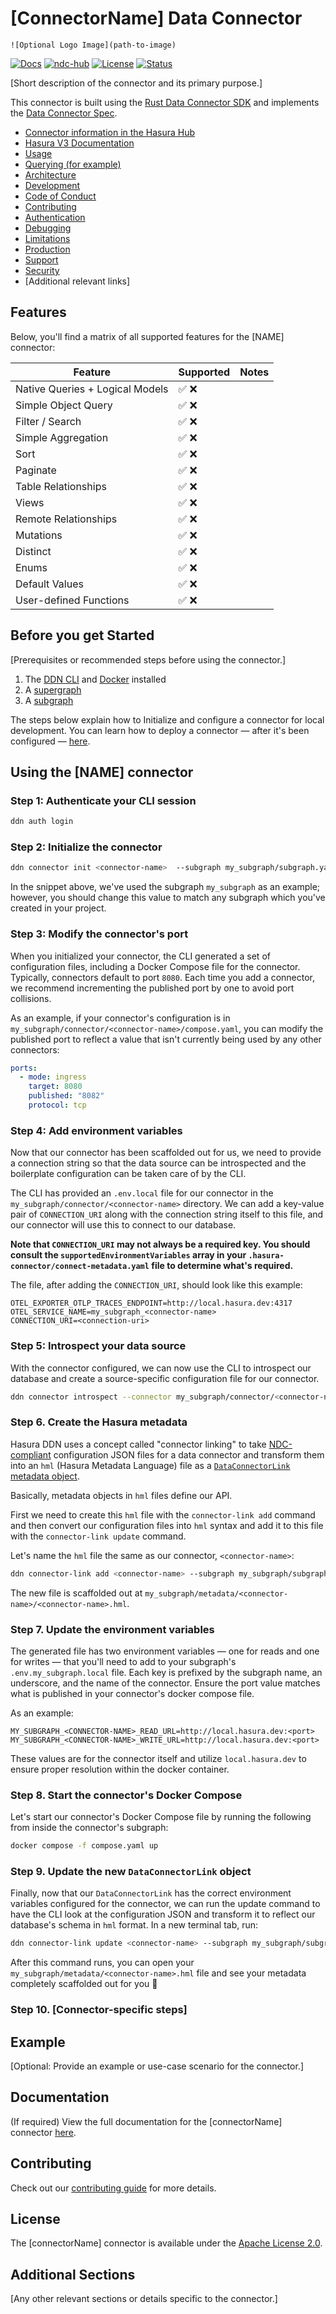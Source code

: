 <!-- TODO: Hiya, Connector Author! Throughout this template, you'll find TODO comments to help guide you and ensure
you've updated this README to be ready for users. If you have questions, shout at the docs team on #team-docs in Slack -->

# [ConnectorName] Data Connector

`![Optional Logo Image](path-to-image)`

[![Docs](https://img.shields.io/badge/docs-v3.x-brightgreen.svg?style=flat)](https://hasura.io/docs/3.0/latest/connectors/postgresql/)
[![ndc-hub](https://img.shields.io/badge/ndc--hub-postgres-blue.svg?style=flat)](https://hasura.io/connectors/ndc-postgres)
[![License](https://img.shields.io/badge/license-Apache--2.0-purple.svg?style=flat)](LICENSE.txt)
[![Status](https://img.shields.io/badge/status-alpha-yellow.svg?style=flat)](./readme.md)

[Short description of the connector and its primary purpose.]

This connector is built using the [Rust Data Connector SDK](https://github.com/hasura/ndc-hub#rusk-sdk) and implements the [Data Connector Spec](https://github.com/hasura/ndc-spec).

- [Connector information in the Hasura Hub](https://hasura.io/connectors/[connector-name])
- [Hasura V3 Documentation](https://hasura.io/docs/3.0)
- [Usage](docs/usage/index.md)
- [Querying (for example)](docs/usage/querying.md)
- [Architecture](docs/architecture.md)
- [Development](docs/development.md)
- [Code of Conduct](docs/code-of-conduct.md)
- [Contributing](docs/contributing.md)
- [Authentication](docs/authentication.md)
- [Debugging](docs/debugging.md)
- [Limitations](docs/limitations.md)
- [Production](docs/production.md)
- [Support](docs/support.md)
- [Security](docs/security.md)
- [Additional relevant links]

## Features

Below, you'll find a matrix of all supported features for the [NAME] connector:

<!-- TODO: Your README should contain only a single matrix; choose one below and remove either the ✅ or ❌ from each
row -->

<!-- OLTP matrix -->

| Feature                         | Supported | Notes |
| ------------------------------- | --------- | ----- |
| Native Queries + Logical Models | ✅ ❌     |       |
| Simple Object Query             | ✅ ❌     |       |
| Filter / Search                 | ✅ ❌     |       |
| Simple Aggregation              | ✅ ❌     |       |
| Sort                            | ✅ ❌     |       |
| Paginate                        | ✅ ❌     |       |
| Table Relationships             | ✅ ❌     |       |
| Views                           | ✅ ❌     |       |
| Remote Relationships            | ✅ ❌     |       |
| Mutations                       | ✅ ❌     |       |
| Distinct                        | ✅ ❌     |       |
| Enums                           | ✅ ❌     |       |
| Default Values                  | ✅ ❌     |       |
| User-defined Functions          | ✅ ❌     |       |

<!-- OLAP matrix -->
<!--
| Feature                         | Supported | Notes |
| ------------------------------- | --------- | ----- |
| Native Queries + Logical Models | ✅ ❌     |       |
| Simple Object Query             | ✅ ❌     |       |
| Filter / Search                 | ✅ ❌     |       |
| Simple Aggregation              | ✅ ❌     |       |
| Sort                            | ✅ ❌     |       |
| Paginate                        | ✅ ❌     |       |
| Table Relationships             | ✅ ❌     |       |
| Views                           | ✅ ❌     |       |
| Distinct                        | ✅ ❌     |       |
| Remote Relationships            | ✅ ❌     |       |
| Mutations                       | ✅ ❌     |       |
-->

<!-- DocDB matrix -->
<!--
| Feature                         | Supported | Notes |
| ------------------------------- | --------- | ----- |
| Native Queries + Logical Models | ✅ ❌     |       |
| Simple Object Query             | ✅ ❌     |       |
| Filter / Search                 | ✅ ❌     |       |
| Simple Aggregation              | ✅ ❌     |       |
| Sort                            | ✅ ❌     |       |
| Paginate                        | ✅ ❌     |       |
| Nested Objects                  | ✅ ❌     |       |
| Nested Arrays                   | ✅ ❌     |       |
| Nested Filtering                | ✅ ❌     |       |
| Nested Sorting                  | ✅ ❌     |       |
| Nested Relationships            | ✅ ❌     |       |
-->

## Before you get Started

[Prerequisites or recommended steps before using the connector.]

1. The [DDN CLI](https://hasura.io/docs/3.0/cli/installation) and [Docker](https://docs.docker.com/engine/install/) installed
2. A [supergraph](https://hasura.io/docs/3.0/getting-started/init-supergraph)
3. A [subgraph](https://hasura.io/docs/3.0/getting-started/init-subgraph)
<!-- TODO: add anything connector-specific here -->

The steps below explain how to Initialize and configure a connector for local development. You can learn how to deploy a
connector — after it's been configured — [here](https://hasura.io/docs/3.0/getting-started/deployment/deploy-a-connector).

## Using the [NAME] connector

### Step 1: Authenticate your CLI session

```bash
ddn auth login
```

### Step 2: Initialize the connector

```bash
ddn connector init <connector-name>  --subgraph my_subgraph/subgraph.yaml  --hub-connector hasura/<connector>
```

  <!-- TODO: In the snippet above, replace `connector-name` with a connector-specific recommendation, such as
  `pg-connector` and `connector` with the name of the connector as found on the connector hub -->

In the snippet above, we've used the subgraph `my_subgraph` as an example; however, you should change this
value to match any subgraph which you've created in your project.

### Step 3: Modify the connector's port

When you initialized your connector, the CLI generated a set of configuration files, including a Docker Compose file for
the connector. Typically, connectors default to port `8080`. Each time you add a connector, we recommend incrementing the published port by one to avoid port collisions.

As an example, if your connector's configuration is in `my_subgraph/connector/<connector-name>/compose.yaml`, you can modify the published port to
reflect a value that isn't currently being used by any other connectors:

```yaml
ports:
  - mode: ingress
    target: 8080
    published: "8082"
    protocol: tcp
```

  <!-- TODO: As before, update <CONNECTOR_NAME> to match step 2 -->

### Step 4: Add environment variables

Now that our connector has been scaffolded out for us, we need to provide a connection string so that the data source can be introspected and the
boilerplate configuration can be taken care of by the CLI.

The CLI has provided an `.env.local` file for our connector in the `my_subgraph/connector/<connector-name>` directory. We can add a key-value pair
of `CONNECTION_URI` along with the connection string itself to this file, and our connector will use this to connect to our database.

**Note that `CONNECTION_URI` may not always be a required key. You should consult the `supportedEnvironmentVariables` array in your
`.hasura-connector/connect-metadata.yaml` file to determine what's required.**

The file, after adding the `CONNECTION_URI`, should look like this example:

```env
OTEL_EXPORTER_OTLP_TRACES_ENDPOINT=http://local.hasura.dev:4317
OTEL_SERVICE_NAME=my_subgraph_<connector-name>
CONNECTION_URI=<connection-uri>
```

  <!-- TODO: As before, update <CONNECTOR_NAME> to match step 2 — additionally, feel free to call out the specific
  variables which are required above -->

### Step 5: Introspect your data source

With the connector configured, we can now use the CLI to introspect our database and create a source-specific configuration file for our connector.

```bash
ddn connector introspect --connector my_subgraph/connector/<connector-name>/connector.local.yaml
```

  <!-- TODO: As before, update <CONNECTOR_NAME> to match step 2 -->

### Step 6. Create the Hasura metadata

Hasura DDN uses a concept called "connector linking" to take [NDC-compliant](https://github.com/hasura/ndc-spec)
configuration JSON files for a data connector and transform them into an `hml` (Hasura Metadata Language) file as a
[`DataConnectorLink` metadata object](https://hasura.io/docs/3.0/supergraph-modeling/data-connectors#dataconnectorlink-dataconnectorlink).

Basically, metadata objects in `hml` files define our API.

First we need to create this `hml` file with the `connector-link add` command and then convert our configuration files
into `hml` syntax and add it to this file with the `connector-link update` command.

Let's name the `hml` file the same as our connector, `<connector-name>`:

```bash
ddn connector-link add <connector-name> --subgraph my_subgraph/subgraph.yaml
```

The new file is scaffolded out at `my_subgraph/metadata/<connector-name>/<connector-name>.hml`.

### Step 7. Update the environment variables

The generated file has two environment variables — one for reads and one for writes — that you'll need to add to your subgraph's `.env.my_subgraph.local` file.
Each key is prefixed by the subgraph name, an underscore, and the name of the connector. Ensure the port value matches what is published in your connector's docker compose file.

As an example:

```env
MY_SUBGRAPH_<CONNECTOR-NAME>_READ_URL=http://local.hasura.dev:<port>
MY_SUBGRAPH_<CONNECTOR-NAME>_WRITE_URL=http://local.hasura.dev:<port>
```

These values are for the connector itself and utilize `local.hasura.dev` to ensure proper resolution within the docker container.

  <!-- TODO: As before, update <CONNECTOR_NAME> to match step 2 -->

### Step 8. Start the connector's Docker Compose

Let's start our connector's Docker Compose file by running the following from inside the connector's subgraph:

```bash
docker compose -f compose.yaml up
```

  <!-- TODO: As before, update <CONNECTOR_NAME> to match step 2 -->

### Step 9. Update the new `DataConnectorLink` object

Finally, now that our `DataConnectorLink` has the correct environment variables configured for the connector,
we can run the update command to have the CLI look at the configuration JSON and transform it to reflect our database's
schema in `hml` format. In a new terminal tab, run:

```bash
ddn connector-link update <connector-name> --subgraph my_subgraph/subgraph.yaml --env-file my_subgraph/.env.my_subgraph.local
```

After this command runs, you can open your `my_subgraph/metadata/<connector-name>.hml` file and see your metadata completely
scaffolded out for you 🎉

### Step 10. [Connector-specific steps]

<!-- TODO: If there are connector-specific configuration steps, such as adding env vars or anything of the like, add
these steps here. -->

## Example

[Optional: Provide an example or use-case scenario for the connector.]

## Documentation

(If required) View the full documentation for the [connectorName] connector [here](./docs/index.md).

## Contributing

Check out our [contributing guide](./docs/contributing.md) for more details.

## License

The [connectorName] connector is available under the [Apache License 2.0](https://www.apache.org/licenses/LICENSE-2.0).

## Additional Sections

[Any other relevant sections or details specific to the connector.]
